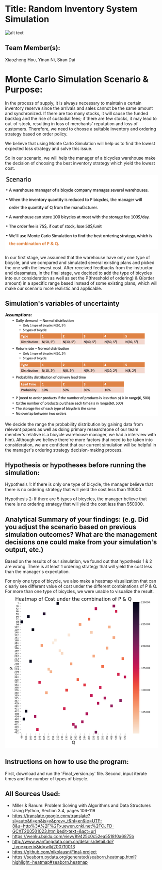 # Title: Random Inventory System Simulation
![alt text](https://bikeutah.org/wp-content/uploads/2017/04/Asset-1-1024x324.png)
## Team Member(s):
Xiaozheng Hou, Yinan Ni, Siran Dai


# Monte Carlo Simulation Scenario & Purpose:
In the process of supply, it is always necessary to maintain a certain inventory reserve since the arrivals and sales cannot be the same amount and synchronized. If there are too many stocks, it will cause the funded backlog and the rise of custodial fees; if there are few stocks, it may lead to out-of-stock, resulting in loss of merchants' reputation and loss of customers. Therefore, we need to choose a suitable inventory and ordering strategy based on order policy.

We believe that using Monte Carlo Simulation will help us to find the lowest expected loss strategy and solve this issue.

So in our scenario, we will help the manager of a bicycles warehouse make the decision of choosing the best inventory strategy which yield the lowest cost.

![alt text](https://github.com/daisiran/Final_Project/blob/master/Scenario1.png?raw=true)

In our first stage, we assumed that the warehouse have only one type of bicycle, and we compared and simulated several existing plans and picked the one with the lowest cost.
After received feedbacks from the instructor and classmates, in the final stage, we decided to add the type of bicycles into our consideration as well as set the P(threshold of ordering) & Q(order amount) in a specific range based instead of some existing plans, which will make our scenario more realistic and applicable.

## Simulation's variables of uncertainty
![alt text](https://github.com/daisiran/Final_Project/blob/master/Assumptions1.png?raw=true)

We decide the range the probability distribution by gaining data from relevant papers as well as doing primary research(one of our team member's relative is a bicycle warehouse manager, we had a interview with him). Although we believe there're more factors that need to be taken into consideration, we are confident that our current simulation will be helpful in the manager's ordering strategy decision-making process.


## Hypothesis or hypotheses before running the simulation:
Hypothesis 1: If there is only one type of bicycle, the manager believe that there is no ordering strategy that will yield the cost less than 110000.

Hypothesis 2: If there are 5 types of bicycles, the manager believe that there is no ordering strategy that will yield the cost less than 550000.


## Analytical Summary of your findings: (e.g. Did you adjust the scenario based on previous simulation outcomes?  What are the management decisions one could make from your simulation's output, etc.)
Based on the results of our simulation, we found out that hypothesis 1 & 2 are wrong. There is at least 1 ordering strategy that will yield the cost less than the manager's expectation. 

For only one type of bicycle, we also make a heatmap visualization that can clearly see different value of cost under the different combinations of P & Q. For more than one type of bicycles, we were unable to visualize the result.
![alt text](https://github.com/daisiran/Final_Project/blob/master/Heatmap.png?raw=true)
## Instructions on how to use the program:
First, download and run the 'Final_version.py' file.
Second, input iterate times and the number of types of bicycle.

## All Sources Used:
- Miller & Ranum: Problem Solving with Algorithms and Data Structures Using Python, Section 3.4, pages 106-119
- https://translate.google.com/translate?sl=auto&tl=en&js=y&prev=_t&hl=en&ie=UTF-8&u=http%3A%2F%2Fxuewen.cnki.net%2FCJFD-GCXT200501023.html&edit-text=&act=url
- https://wenku.baidu.com/view/89425c0c52ea551810a6875b
- http://www.wanfangdata.com.cn/details/detail.do?_type=perio&id=wlkj200710013
- https://github.com/nikolausn/Final-project
- https://seaborn.pydata.org/generated/seaborn.heatmap.html?highlight=heatmap#seaborn.heatmap
